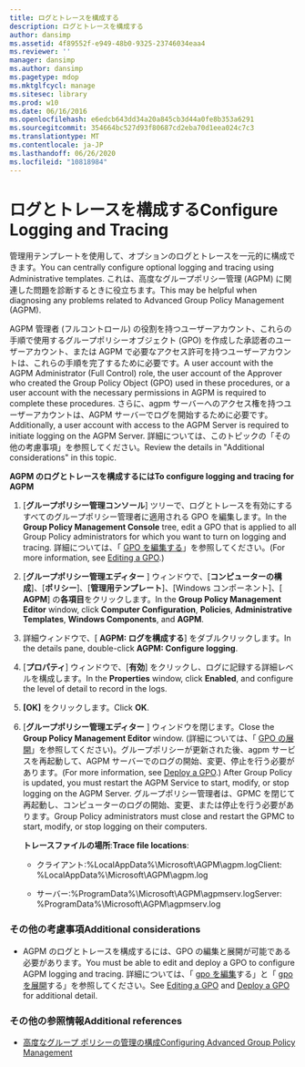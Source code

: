 ```yaml
---
title: ログとトレースを構成する
description: ログとトレースを構成する
author: dansimp
ms.assetid: 4f89552f-e949-48b0-9325-23746034eaa4
ms.reviewer: ''
manager: dansimp
ms.author: dansimp
ms.pagetype: mdop
ms.mktglfcycl: manage
ms.sitesec: library
ms.prod: w10
ms.date: 06/16/2016
ms.openlocfilehash: e6edcb643dd34a20a845cb3d44a0fe8b353a6291
ms.sourcegitcommit: 354664bc527d93f80687cd2eba70d1eea024c7c3
ms.translationtype: MT
ms.contentlocale: ja-JP
ms.lasthandoff: 06/26/2020
ms.locfileid: "10818984"
---
```

# <span data-ttu-id="3a0a2-103">ログとトレースを構成する</span><span class="sxs-lookup"><span data-stu-id="3a0a2-103">Configure Logging and Tracing</span></span>


<span data-ttu-id="3a0a2-104">管理用テンプレートを使用して、オプションのログとトレースを一元的に構成できます。</span><span class="sxs-lookup"><span data-stu-id="3a0a2-104">You can centrally configure optional logging and tracing using Administrative templates.</span></span> <span data-ttu-id="3a0a2-105">これは、高度なグループポリシー管理 (AGPM) に関連した問題を診断するときに役立ちます。</span><span class="sxs-lookup"><span data-stu-id="3a0a2-105">This may be helpful when diagnosing any problems related to Advanced Group Policy Management (AGPM).</span></span>

<span data-ttu-id="3a0a2-106">AGPM 管理者 (フルコントロール) の役割を持つユーザーアカウント、これらの手順で使用するグループポリシーオブジェクト (GPO) を作成した承認者のユーザーアカウント、または AGPM で必要なアクセス許可を持つユーザーアカウントは、これらの手順を完了するために必要です。</span><span class="sxs-lookup"><span data-stu-id="3a0a2-106">A user account with the AGPM Administrator (Full Control) role, the user account of the Approver who created the Group Policy Object (GPO) used in these procedures, or a user account with the necessary permissions in AGPM is required to complete these procedures.</span></span> <span data-ttu-id="3a0a2-107">さらに、agpm サーバーへのアクセス権を持つユーザーアカウントは、AGPM サーバーでログを開始するために必要です。</span><span class="sxs-lookup"><span data-stu-id="3a0a2-107">Additionally, a user account with access to the AGPM Server is required to initiate logging on the AGPM Server.</span></span> <span data-ttu-id="3a0a2-108">詳細については、このトピックの「その他の考慮事項」を参照してください。</span><span class="sxs-lookup"><span data-stu-id="3a0a2-108">Review the details in "Additional considerations" in this topic.</span></span>

**<span data-ttu-id="3a0a2-109">AGPM のログとトレースを構成するには</span><span class="sxs-lookup"><span data-stu-id="3a0a2-109">To configure logging and tracing for AGPM</span></span>**

1.  <span data-ttu-id="3a0a2-110">[**グループポリシー管理コンソール**] ツリーで、ログとトレースを有効にするすべてのグループポリシー管理者に適用される GPO を編集します。</span><span class="sxs-lookup"><span data-stu-id="3a0a2-110">In the **Group Policy Management Console** tree, edit a GPO that is applied to all Group Policy administrators for which you want to turn on logging and tracing.</span></span> <span data-ttu-id="3a0a2-111">詳細については、「 [GPO を編集する](editing-a-gpo-agpm30ops.md)」を参照してください。</span><span class="sxs-lookup"><span data-stu-id="3a0a2-111">(For more information, see [Editing a GPO](editing-a-gpo-agpm30ops.md).)</span></span>

2.  <span data-ttu-id="3a0a2-112">[**グループポリシー管理エディター** ] ウィンドウで、[**コンピューターの構成**]、[**ポリシー**]、[**管理用テンプレート**]、[Windows コンポーネント]、[ **AGPM**] の**各項目**をクリックします。</span><span class="sxs-lookup"><span data-stu-id="3a0a2-112">In the **Group Policy Management Editor** window, click **Computer Configuration**, **Policies**, **Administrative Templates**, **Windows Components**, and **AGPM**.</span></span>

3.  <span data-ttu-id="3a0a2-113">詳細ウィンドウで、[ **AGPM: ログを構成する**] をダブルクリックします。</span><span class="sxs-lookup"><span data-stu-id="3a0a2-113">In the details pane, double-click **AGPM: Configure logging**.</span></span>

4.  <span data-ttu-id="3a0a2-114">[**プロパティ**] ウィンドウで、[**有効**] をクリックし、ログに記録する詳細レベルを構成します。</span><span class="sxs-lookup"><span data-stu-id="3a0a2-114">In the **Properties** window, click **Enabled**, and configure the level of detail to record in the logs.</span></span>

5.  <span data-ttu-id="3a0a2-115">**[OK]** をクリックします。</span><span class="sxs-lookup"><span data-stu-id="3a0a2-115">Click **OK**.</span></span>

6.  <span data-ttu-id="3a0a2-116">[**グループポリシー管理エディター** ] ウィンドウを閉じます。</span><span class="sxs-lookup"><span data-stu-id="3a0a2-116">Close the **Group Policy Management Editor** window.</span></span> <span data-ttu-id="3a0a2-117">(詳細については、「 [GPO の展開](deploy-a-gpo-agpm30ops.md)」を参照してください)。グループポリシーが更新された後、agpm サービスを再起動して、AGPM サーバーでのログの開始、変更、停止を行う必要があります。</span><span class="sxs-lookup"><span data-stu-id="3a0a2-117">(For more information, see [Deploy a GPO](deploy-a-gpo-agpm30ops.md).) After Group Policy is updated, you must restart the AGPM Service to start, modify, or stop logging on the AGPM Server.</span></span> <span data-ttu-id="3a0a2-118">グループポリシー管理者は、GPMC を閉じて再起動し、コンピューターのログの開始、変更、または停止を行う必要があります。</span><span class="sxs-lookup"><span data-stu-id="3a0a2-118">Group Policy administrators must close and restart the GPMC to start, modify, or stop logging on their computers.</span></span>

    <span data-ttu-id="3a0a2-119">**トレースファイルの場所**:</span><span class="sxs-lookup"><span data-stu-id="3a0a2-119">**Trace file locations**:</span></span>

    -   <span data-ttu-id="3a0a2-120">クライアント:%LocalAppData%\\Microsoft\\AGPM\\agpm.log</span><span class="sxs-lookup"><span data-stu-id="3a0a2-120">Client: %LocalAppData%\\Microsoft\\AGPM\\agpm.log</span></span>

    -   <span data-ttu-id="3a0a2-121">サーバー:%ProgramData%\\Microsoft\\AGPM\\agpmserv.log</span><span class="sxs-lookup"><span data-stu-id="3a0a2-121">Server: %ProgramData%\\Microsoft\\AGPM\\agpmserv.log</span></span>

### <span data-ttu-id="3a0a2-122">その他の考慮事項</span><span class="sxs-lookup"><span data-stu-id="3a0a2-122">Additional considerations</span></span>

-   <span data-ttu-id="3a0a2-123">AGPM のログとトレースを構成するには、GPO の編集と展開が可能である必要があります。</span><span class="sxs-lookup"><span data-stu-id="3a0a2-123">You must be able to edit and deploy a GPO to configure AGPM logging and tracing.</span></span> <span data-ttu-id="3a0a2-124">詳細については、「 [gpo を編集](editing-a-gpo-agpm30ops.md)する」と「 [gpo を展開](deploy-a-gpo-agpm30ops.md)する」を参照してください。</span><span class="sxs-lookup"><span data-stu-id="3a0a2-124">See [Editing a GPO](editing-a-gpo-agpm30ops.md) and [Deploy a GPO](deploy-a-gpo-agpm30ops.md) for additional detail.</span></span>

### <span data-ttu-id="3a0a2-125">その他の参照情報</span><span class="sxs-lookup"><span data-stu-id="3a0a2-125">Additional references</span></span>

-   [<span data-ttu-id="3a0a2-126">高度なグループ ポリシーの管理の構成</span><span class="sxs-lookup"><span data-stu-id="3a0a2-126">Configuring Advanced Group Policy Management</span></span>](configuring-advanced-group-policy-management.md)

 

 





